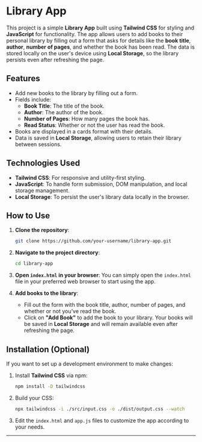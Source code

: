 # Library App

This project is a simple **Library App** built using **Tailwind CSS** for styling and **JavaScript** for functionality. The app allows users to add books to their personal library by filling out a form that asks for details like the **book title**, **author**, **number of pages**, and whether the book has been read. The data is stored locally on the user's device using **Local Storage**, so the library persists even after refreshing the page.

## Features

- Add new books to the library by filling out a form.
- Fields include:
  - **Book Title**: The title of the book.
  - **Author**: The author of the book.
  - **Number of Pages**: How many pages the book has.
  - **Read Status**: Whether or not the user has read the book.
- Books are displayed in a cards format with their details.
- Data is saved in **Local Storage**, allowing users to retain their library between sessions.

## Technologies Used

- **Tailwind CSS**: For responsive and utility-first styling.
- **JavaScript**: To handle form submission, DOM manipulation, and local storage management.
- **Local Storage**: To persist the user's library data locally in the browser.

## How to Use

1. **Clone the repository**:
    ```bash
    git clone https://github.com/your-username/library-app.git
    ```

2. **Navigate to the project directory**:
    ```bash
    cd library-app
    ```

3. **Open `index.html` in your browser**:
    You can simply open the `index.html` file in your preferred web browser to start using the app.

4. **Add books to the library**:
    - Fill out the form with the book title, author, number of pages, and whether or not you’ve read the book.
    - Click on **"Add Book"** to add the book to your library. Your books will be saved in **Local Storage** and will remain available even after refreshing the page.

## Installation (Optional)

If you want to set up a development environment to make changes:

1. Install **Tailwind CSS** via npm:
    ```bash
    npm install -D tailwindcss
    ```

2. Build your CSS:
    ```bash
    npx tailwindcss -i ./src/input.css -o ./dist/output.css --watch
    ```

3. Edit the `index.html` and `app.js` files to customize the app according to your needs.


---

